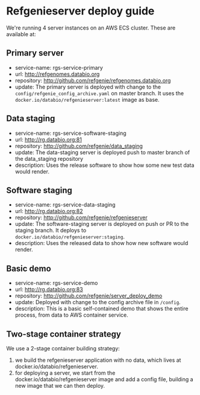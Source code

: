 # Refgenieserver deploy guide

We're running 4 server instances on an AWS ECS cluster. These are available at:

## Primary server

- service-name: rgs-service-primary
- url: http://refgenomes.databio.org
- repository: http://github.com/refgenie/refgenomes.databio.org
- update: The primary server is deployed with change to the `config/refgenie_config_archive.yaml` on master branch. It uses the `docker.io/databio/refgenieserver:latest` image as base.

## Data staging

- service-name: rgs-service-software-staging
- url:  http://rg.databio.org:81
- repository: http://github.com/refgenie/data_staging
- update: The data-staging server is deployed push to master branch of the data_staging repository
- description: Uses the release software to show how some new test data would render.

## Software staging

- service-name: rgs-service-data-staging
- url:  http://rg.databio.org:82
- repository: http://github.com/refgenie/refgenieserver 
- update: The software-staging server is deployed on push or PR to the staging branch. It deploys to `docker.io/databio/refgenieserver:staging`.
- description: Uses the released data to show how new software would render.

## Basic demo

- service-name: rgs-service-demo
- url:  http://rg.databio.org:83
- repository: http://github.com/refgenie/server_deploy_demo
- update: Deployed with change to the config archive file in `/config`.
- description: This is a basic self-contained demo that shows the entire process, from data to AWS container service.

## Two-stage container strategy

We use a 2-stage container building strategy:

1. we build the refgenieserver application with no data, which lives at docker.io/databio/refgenieserver.
2. for deploying a server, we start from the docker.io/databio/refgenieserver image and add a config file, building a new image that we can then deploy.

